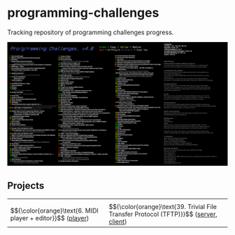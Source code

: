 # programming-challenges

Tracking repository of programming challenges progress.

![image](programming-challenges-v4.0.png)

## Projects

<table>
<tr>
<th> </th>
<th> </th>
</tr>
<tr>
  <td> $${\color{orange}\text{6. MIDI player + editor}}$$ (<a href="https://github.com/PatriotRossii/MeowIDI">player</a>) </td>
  <td> $${\color{orange}\text{39. Trivial File Transfer Protocol (TFTP)}}$$ (<a href="https://github.com/PatriotRossii/tftp-server">server</a>, <a href="https://github.com/PatriotRossii/tftp-client">client</a>)</td>
<td> </td>
</tr>
</table>
